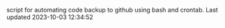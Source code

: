 script for automating code backup to github using bash and crontab. Last updated 2023-10-03 12:34:52

